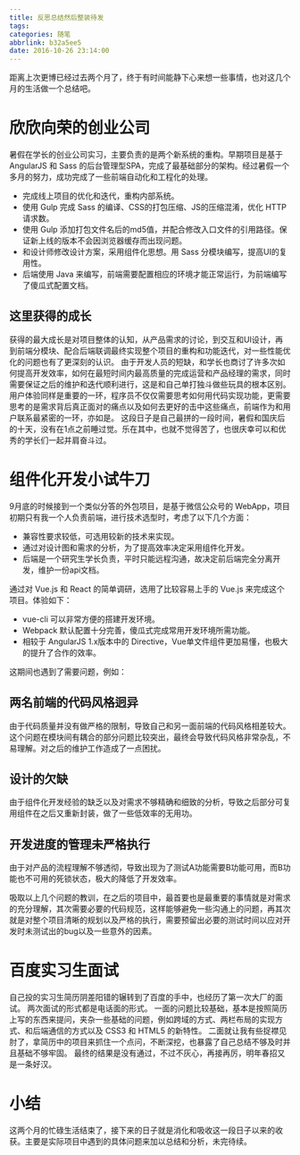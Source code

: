 ```yaml
---
title: 反思总结然后整装待发
tags:
categories: 随笔
abbrlink: b32a5ee5
date: 2016-10-26 23:14:00
---
```

距离上次更博已经过去两个月了，终于有时间能静下心来想一些事情，也对这几个月的生活做一个总结吧。
<!-- more -->
# 欣欣向荣的创业公司

暑假在学长的创业公司实习，主要负责的是两个新系统的重构。早期项目是基于 AngularJS 和 Sass 的后台管理型SPA，完成了最基础部分的架构。经过暑假一个多月的努力，成功完成了一些前端自动化和工程化的处理。

- 完成线上项目的优化和迭代，重构内部系统。
- 使用 Gulp 完成 Sass 的编译、CSS的打包压缩、JS的压缩混淆，优化 HTTP 请求数。
- 使用 Gulp 添加打包文件名后的md5值，并配合修改入口文件的引用路径。保证新上线的版本不会因浏览器缓存而出现问题。
- 和设计师修改设计方案，采用组件化思想。用 Sass 分模块编写，提高UI的复用性。
- 后端使用 Java 来编写，前端需要配置相应的环境才能正常运行，为前端编写了傻瓜式配置文档。

## 这里获得的成长

获得的最大成长是对项目整体的认知，从产品需求的讨论，到交互和UI设计，再到前端分模块、配合后端联调最终实现整个项目的重构和功能迭代，对一些性能优化的问题也有了更深刻的认识。
由于开发人员的短缺，和学长也商讨了许多次如何提高开发效率，如何在最短时间内最高质量的完成运营和产品经理的需求，同时需要保证之后的维护和迭代顺利进行，这是和自己单打独斗做些玩具的根本区别。
用户体验同样是重要的一环，程序员不仅仅需要思考如何用代码实现功能，更需要思考的是需求背后真正面对的痛点以及如何去更好的击中这些痛点，前端作为和用户联系最紧密的一环，亦如是。
这段日子是自己最拼的一段时间，暑假和国庆后的十天，没有在1点之前睡过觉。乐在其中，也就不觉得苦了，也很庆幸可以和优秀的学长们一起并肩奋斗过。

# 组件化开发小试牛刀

9月底的时候接到一个类似分答的外包项目，是基于微信公众号的 WebApp，项目初期只有我一个人负责前端，进行技术选型时，考虑了以下几个方面：

- 兼容性要求较低，可选用较新的技术来实现。
- 通过对设计图和需求的分析，为了提高效率决定采用组件化开发。
- 后端是一个研究生学长负责，平时只能远程沟通，故决定前后端完全分离开发，维护一份api文档。

通过对 Vue.js 和 React 的简单调研，选用了比较容易上手的 Vue.js 来完成这个项目。体验如下：

- vue-cli 可以非常方便的搭建开发环境。
- Webpack 默认配置十分完善，傻瓜式完成常用开发环境所需功能。
- 相较于 AngularJS 1.x版本中的 Directive，Vue单文件组件更加易懂，也极大的提升了合作的效率。

这期间也遇到了需要问题，例如：

## 两名前端的代码风格迥异

由于代码质量并没有做严格的限制，导致自己和另一面前端的代码风格相差较大。这个问题在模块间有耦合的部分问题比较突出，最终会导致代码风格非常杂乱，不易理解。对之后的维护工作造成了一点困扰。

## 设计的欠缺

由于组件化开发经验的缺乏以及对需求不够精确和细致的分析，导致之后部分可复用组件在之后又重新封装，做了一些低效率的无用功。

## 开发进度的管理未严格执行

由于对产品的流程理解不够透彻，导致出现为了测试A功能需要B功能可用，而B功能也不可用的死锁状态，极大的降低了开发效率。

吸取以上几个问题的教训，在之后的项目中，最首要也是最重要的事情就是对需求的充分理解，其次需要必要的代码规范，这样能够避免一些沟通上的问题，再其次就是对整个项目清晰的规划以及严格的执行，需要预留出必要的测试时间以应对开发时未测试出的bug以及一些意外的因素。

# 百度实习生面试

自己投的实习生简历阴差阳错的辗转到了百度的手中，也经历了第一次大厂的面试。
两次面试的形式都是电话面的形式。
一面的问题比较基础，基本是按照简历上写的东西来提问，夹杂一些基础的问题，例如跨域的方式、两栏布局的实现方式、和后端通信的方式以及 CSS3 和 HTML5 的新特性。
二面就让我有些捉襟见肘了，拿简历中的项目来抓住一个点问，不断深挖，也暴露了自己总结不够及时并且基础不够牢固。
最终的结果是没有通过，不过不灰心，再接再厉，明年春招又是一条好汉。

# 小结

这两个月的忙碌生活结束了，接下来的日子就是消化和吸收这一段日子以来的收获。主要是实际项目中遇到的具体问题来加以总结和分析，未完待续。
